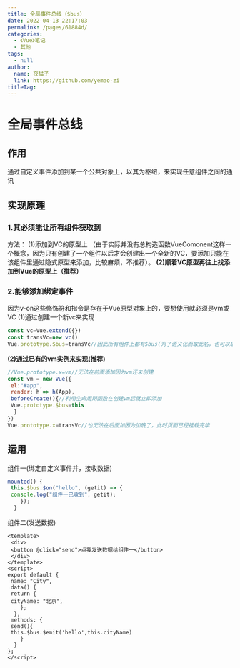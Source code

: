 ```yaml
---
title: 全局事件总线（$bus）
date: 2022-04-13 22:17:03
permalink: /pages/61884d/
categories: 
  - 《Vue》笔记
  - 其他
tags: 
  - null
author: 
  name: 夜猫子
  link: https://github.com/yemao-zi
titleTag: 
---
```

# 全局事件总线

## 作用

通过自定义事件添加到某一个公共对象上，以其为枢纽，来实现任意组件之间的通讯

## 实现原理

### 1.其必须能让所有组件获取到

方法：
(1)添加到VC的原型上
（由于实际并没有总构造函数VueComonent这样一个概念，因为只有创建了一个组件以后才会创建出一个全新的VC，要添加只能在该组件里通过隐式原型来添加，比较麻烦，不推荐）。
**(2)顺着VC原型再往上找添加到Vue的原型上（推荐）**

### 2.能够添加绑定事件

因为v-on这些修饰符和指令是存在于Vue原型对象上的，要想使用就必须是vm或VC
(1)通过创建一个新vc来实现

```js
const vc=Vue.extend({})
const transVc=new vc()
Vue.prototype.$bus=transVc//因此所有组件上都有$bus(为了语义化而取此名，也可以取其他的名)，且为一个VC实例对象
```

**(2)通过已有的vm实例来实现(推荐)**

```js
//Vue.prototype.x=vm//无法在前面添加因为vm还未创建
const vm = new Vue({
 el:"#app",
 render: h => h(App),
 beforeCreate(){//利用生命周期函数在创建vm后就立即添加
 Vue.prototype.$bus=this
  }
})
Vue.prototype.x=transVc//也无法在后面加因为加晚了，此时页面已经挂载完毕
```

## 运用

组件一(绑定自定义事件并，接收数据)

```js
mounted() {
 this.$bus.$on("hello", (getit) => {
 console.log("组件一已收到", getit);
    });
  }
```

组件二(发送数据)

```vue
<template>
 <div>
 <button @click="send">点我发送数据给组件一</button>
 </div>
</template>
<script>
export default {
 name: "City",
 data() {
 return {
 cityName: "北京",
    };
  },
 methods: {
 send(){
 this.$bus.$emit('hello',this.cityName)
    }
  }
};
</script>
```